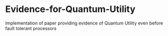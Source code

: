 # Evidence-for-Quantum-Utility
Implementation of paper providing evidence of Quantum Utility even before fault tolerant processors
